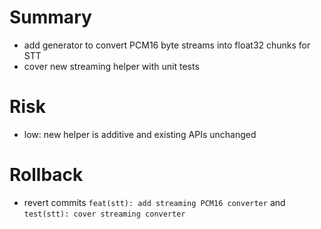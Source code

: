 # Summary
- add generator to convert PCM16 byte streams into float32 chunks for STT
- cover new streaming helper with unit tests

# Risk
- low: new helper is additive and existing APIs unchanged

# Rollback
- revert commits `feat(stt): add streaming PCM16 converter` and `test(stt): cover streaming converter`
